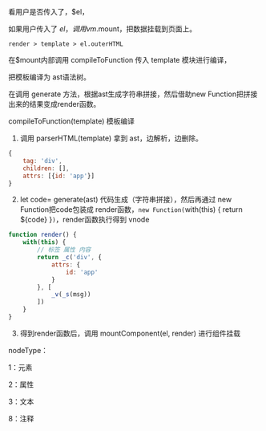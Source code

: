 看用户是否传入了，$el，

如果用户传入了 $el ，调用 vm.$mount，把数据挂载到页面上。

`render > template > el.outerHTML`

在$mount内部调用 compileToFunction 传入 template 模块进行编译，

把模板编译为 ast语法树。

在调用 generate 方法，根据ast生成字符串拼接，然后借助new Function把拼接出来的结果变成render函数。





compileToFunction(template) 模板编译

1. 调用 parserHTML(template) 拿到 ast，边解析，边删除。

```js
{
    tag: 'div',
    children: [],
    attrs: [{id: 'app'}]
}
```



2. let code= generate(ast) 代码生成（字符串拼接），然后再通过 new Function把code包装成 render函数，`new Function(`with(this) { return ${code} }`)`，render函数执行得到 vnode

```js
function render() {
    with(this) {
        // 标签 属性 内容
        return _c('div', {
            attrs: {
                id: 'app'
            }
        }, [
            _v(_s(msg))
        ])
    }
}
```

3. 得到render函数后，调用 mountComponent(el, render) 进行组件挂载



nodeType：

1：元素

2：属性

3：文本

8：注释



